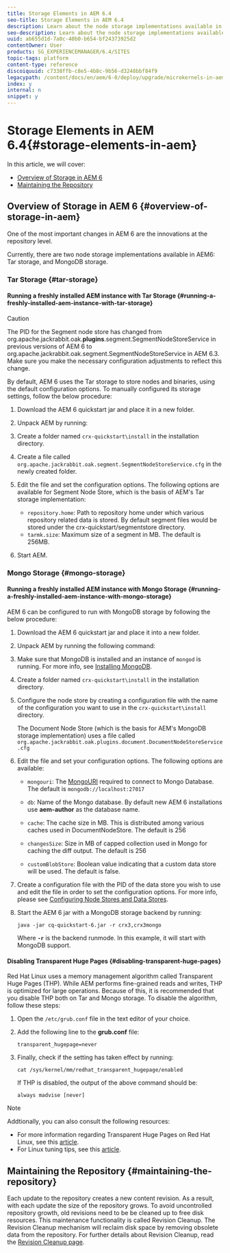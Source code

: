 ```yaml
---
title: Storage Elements in AEM 6.4
seo-title: Storage Elements in AEM 6.4
description: Learn about the node storage implementations available in AEM 6.4 and how to maintain the repository.
seo-description: Learn about the node storage implementations available in AEM 6.4 and how to maintain the repository.
uuid: ab655d1d-7a0c-40b0-b654-bf24373925d2
contentOwner: User
products: SG_EXPERIENCEMANAGER/6.4/SITES
topic-tags: platform
content-type: reference
discoiquuid: c7338ffb-c8e5-4b8c-9b56-d3248bbf84f9
legacypath: /content/docs/en/aem/6-0/deploy/upgrade/microkernels-in-aem-6-0
index: y
internal: n
snippet: y
---
```


# Storage Elements in AEM 6.4{#storage-elements-in-aem}

In this article, we will cover:

* [Overview of Storage in AEM 6](../../../sites/deploying/using/storage-elements-in-aem-6.md#main-pars-title)
* [Maintaining the Repository](../../../sites/deploying/using/storage-elements-in-aem-6.md#main-pars-title-4)

## Overview of Storage in AEM 6 {#overview-of-storage-in-aem}

One of the most important changes in AEM 6 are the innovations at the repository level.

Currently, there are two node storage implementations available in AEM6: Tar storage, and MongoDB storage.

### Tar Storage {#tar-storage}

#### Running a freshly installed AEM instance with Tar Storage {#running-a-freshly-installed-aem-instance-with-tar-storage}

>[!CAUTION]
>
>The PID for the Segment node store has changed from org.apache.jackrabbit.oak.**plugins**.segment.SegmentNodeStoreService in previous versions of AEM 6 to org.apache.jackrabbit.oak.segment.SegmentNodeStoreService in AEM 6.3. Make sure you make the necessary configuration adjustments to reflect this change.

By default, AEM 6 uses the Tar storage to store nodes and binaries, using the default configuration options. To manually configured its storage settings, follow the below procedure:

1. Download the AEM 6 quickstart jar and place it in a new folder.
1. Unpack AEM by running:
1. Create a folder named `crx-quickstart\install` in the installation directory.  

1. Create a file called `org.apache.jackrabbit.oak.segment.SegmentNodeStoreService.cfg` in the newly created folder.  

1. Edit the file and set the configuration options. The following options are available for Segment Node Store, which is the basis of AEM's Tar storage implementation:

    * `repository.home`: Path to repository home under which various repository related data is stored. By default segment files would be stored under the crx-quickstart/segmentstore directory.
    * `tarmk.size`: Maximum size of a segment in MB. The default is 256MB.

1. Start AEM.

### Mongo Storage {#mongo-storage}

#### Running a freshly installed AEM instance with Mongo Storage {#running-a-freshly-installed-aem-instance-with-mongo-storage}

AEM 6 can be configured to run with MongoDB storage by following the below procedure:

1. Download the AEM 6 quickstart jar and place it into a new folder.
1. Unpack AEM by running the following command:
1. Make sure that MongoDB is installed and an instance of `mongod` is running. For more info, see [Installing MongoDB](http://docs.mongodb.org/manual/installation/).
1. Create a folder named `crx-quickstart\install` in the installation directory.
1. Configure the node store by creating a configuration file with the name of the configuration you want to use in the `crx-quickstart\install` directory.

   The Document Node Store (which is the basis for AEM's MongoDB storage implementation) uses a file called `org.apache.jackrabbit.oak.plugins.document.DocumentNodeStoreService.cfg`

1. Edit the file and set your configuration options. The following options are available:

    * `mongouri`: The [MongoURI](http://docs.mongodb.org/manual/reference/connection-string/) required to connect to Mongo Database. The default is `mongodb://localhost:27017`  
    
    * `db`: Name of the Mongo database. By default new AEM 6 installations use **aem-author** as the database name.  
    
    * `cache`: The cache size in MB. This is distributed among various caches used in DocumentNodeStore. The default is 256  
    
    * `changesSize`: Size in MB of capped collection used in Mongo for caching the diff output. The default is 256  
    
    * `customBlobStore`: Boolean value indicating that a custom data store will be used. The default is false.

1. Create a configuration file with the PID of the data store you wish to use and edit the file in order to set the configuration options. For more info, please see [Configuring Node Stores and Data Stores](../../../sites/deploying/using/data-store-config.md).  

1. Start the AEM 6 jar with a MongoDB storage backend by running:

   ```shell
   java -jar cq-quickstart-6.jar -r crx3,crx3mongo
   ```

   Where **`-r`** is the backend runmode. In this example, it will start with MongoDB support.

#### Disabling Transparent Huge Pages {#disabling-transparent-huge-pages}

Red Hat Linux uses a memory management algorithm called Transparent Huge Pages (THP). While AEM performs fine-grained reads and writes, THP is optimized for large operations. Because of this, it is recommended that you disable THP both on Tar and Mongo storage. To disable the algorithm, follow these steps:

1. Open the `/etc/grub.conf` file in the text editor of your choice.
1. Add the following line to the **grub.conf** file:

   ```
   transparent_hugepage=never
   ```

1. Finally, check if the setting has taken effect by running:

   ```
   cat /sys/kernel/mm/redhat_transparent_hugepage/enabled
   ```

   If THP is disabled, the output of the above command should be:

   ```
   always madvise [never]
   ```

>[!NOTE]
>
>Addtionally, you can also consult the following resources:
>
>* For more information regarding Transparent Huge Pages on Red Hat Linux, see this [article](https://access.redhat.com/solutions/46111).
>* For Linux tuning tips, see this [article](https://helpx.adobe.com/experience-manager/kb/performance-tuning-tips.html).
>

## Maintaining the Repository {#maintaining-the-repository}

Each update to the repository creates a new content revision. As a result, with each update the size of the repository grows. To avoid uncontrolled repository growth, old revisions need to be be cleaned up to free disk resources. This maintenance functionality is called Revision Cleanup. The Revision Cleanup mechanism will reclaim disk space by removing obsolete data from the repository. For further details about Revision Cleanup, read the [Revision Cleanup page](../../../sites/deploying/using/revision-cleanup.md).

<!--
Comment Type: remark
Last Modified By: unknown unknown (ims-author-0436B4A35714BFF67F000101@AdobeID)
Last Modified Date: 2017-11-30T05:42:41.816-0500
<p>All the offline revision cleanup content is now included in the new Revision Cleanup page (see the link above).</p>
-->

<!--
Comment Type: draft

<p>As data is never overwritten in a tar file, the disk usage increases even when only updating existing data. To make up for the growing size of the repository, AEM employs a garbage collection mechanism called <strong>Revision Cleanup</strong>. The mechanism will reclaim disk space by removing obsolete data from the repository, and has three phases: <strong>estimation</strong>, <strong>compaction</strong>, <strong>cleanup</strong>. In the past the revision cleanup was often referenced as <strong>compaction</strong>.</p>
<p>The are two ways of performing revision cleanup:</p>
<ol>
<li><a href="../../../sites/deploying/using/storage-elements-in-aem-6.md#performingofflinerevisioncleanup">Offline Revision Cleanup</a></li>
<li><a href="../../../sites/deploying/using/storage-elements-in-aem-6.md#performingonlinerevisioncleanup">Online Revision Cleanup</a></li>
</ol>
<p><strong>Offline revision cleanup is the recommended and supported way of performing revision cleanup.</strong> <br /> </p>
-->

<!--
Comment Type: draft

<h3>Choosing the Type of Revision Cleanup</h3>
-->

<!--
Comment Type: draft

<p><strong><u>For AEM 6.2 Publish instances</u></strong><br /> </p>
<p>Offline revision cleanup is the recommended way of cleaning up revisions. This requires to shut down the instances in order to run offline revision cleanup during non business hours.</p>
<p>If downtimes are not possible, customers can contact Adobe Support to evaluate additional options:</p>
<ol>
<li>If there is more than one publish instance, one can be taken down for offline revision cleanup while avoiding replication from author. After a successful revision cleanup, the instance can be taken back into production while a clone of the clean instance would replace other remaining production ones.</li>
<li>If the above is still not possible, online revision cleanup can be used under the terms and conditions of the program. This type of cleanup has <strong>restricted</strong> support in AEM 6.2.<br /> </li>
</ol>
<p><strong><u>For AEM 6.2 Author instances</u></strong></p>
<p>Offline revision cleanup is the recommended way of cleanup for author instances as well. However, in rare cases where downtime is not possible either beacause maintenance windows were not foreseen and can have the same business impact as system outages, customers should contact Adobe Support to evaluate additional options. The additional options for performing cleanup on author instances are the same as the ones described above for publish instances.<br /> </p>
-->

<!--
Comment Type: draft

<note type="note">
<p>For more information about the revision cleanup process, see the <a href="../../../sites/deploying/using/storage-elements-in-aem-6.md#revisioncleanupfrequentlyaskedquestions">Frequently Asked Questions</a>.</p>
</note>
-->

<!--
Comment Type: draft

<h3>Performing Offline Revision Cleanup</h3>
-->

<!--
Comment Type: draft

<note type="caution">
<p>Different versions of the Oak-run tool need to be used depending on the Oak version you use with your AEM installation. Please check the version requirements list below before using the tool:</p>
<ul>
<li>For Oak versions <strong>1.0.0 through 1.0.11 </strong>or<strong> 1.1.0 through 1.1.6</strong>, use Oak-run version<strong> 1.0.11</strong></li>
<li>For Oak versions <strong>newer than the above</strong>, use the version of Oak-run that matches the Oak core of your AEM installation.</li>
</ul>
</note>
-->

<!--
Comment Type: draft

<p>Adobe provides a tool called <strong>Oak-run</strong> for performing revision cleanup. It can be downloaded at the following location:</p>
<p><a href="https://repo1.maven.org/maven2/org/apache/jackrabbit/oak-run/">https://repo1.maven.org/maven2/org/apache/jackrabbit/oak-run/</a></p>
<p>The tool is a runnable jar that can be manually run to compact the repository. The process is called offline revision cleanup because the repository needs to be shut down in order to properly run the tool. Make sure to plan the cleanup in accordance with your maintenance window.</p>
<p>For tips on how to increase the performance of the cleanup process, see <a href="../../../sites/deploying/using/storage-elements-in-aem-6.md#performancetuningandmaintenancerecommendations1416769121">Increasing the Performance of Offline Revision Cleanup</a>.</p>
<p> </p>
-->

<!--
Comment Type: draft

<note type="note">
<p>You can also clear old checkpoints before the maintenance takes place (steps 2 and 3 in the procedure below). This is recommended only for instances that have more than 100 checkpoints. </p>
</note>
-->

<!--
Comment Type: draft

<p>The procedure to run the tool is:</p>
-->

<!--
Comment Type: draft

<ol>
<li><p>Always make sure you have a recent backup of the AEM instance.</p> <p>Shut down AEM.</p> </li>
<li><p>(Optional) Use the tool to find old checkpoints:</p>
<codeblock class="syntax xml">
java&nbsp;-jar&nbsp;oak-run.jar&nbsp;checkpoints&nbsp;install-folder/crx-quickstart/repository/segmentstore!!discoiqbr!!
</codeblock></li>
<li><p>(Optional) Then, delete the unreferenced checkpoints:</p>
<codeblock class="syntax java">
java&nbsp;-jar&nbsp;oak-run.jar&nbsp;checkpoints&nbsp;install-folder/crx-quickstart/repository/segmentstore&nbsp;rm-unreferenced
</codeblock></li>
<li><p>Run the compaction and wait for it to complete:</p>
<codeblock class="syntax java">
java&nbsp;-jar&nbsp;oak-run.jar&nbsp;compact&nbsp;install-folder/crx-quickstart/repository/segmentstore
</codeblock></li>
</ol>
-->

<!--
Comment Type: draft

<h3>Increasing the Performance of Offline Revision Cleanup</h3>
-->

<!--
Comment Type: draft

<p>Since version <strong>1.0.22</strong>, the oak-run tool introduces several features with an aim to increase the performance of the revision cleanup process and minimize the maintenance window as much as possible.</p>
<p>The list includes several command line parameters, as described below:</p>
<ul>
<li><span class="code">-Dtar.memoryMapped</span>. Use this to enable memory mapped operations for tar file to greatly increase performance. You can set this as <span class="code">true</span> or <span class="code">false</span>. It is highly recommended you enable this feature in order to speed up compaction.<br /> </li>
<li><span class="code">-Dupdate.limit</span>. Defines the threshold for the flush of a temporary transaction to disk. The default value is <span class="code">5000000</span>.<br /> </li>
<li><span class="code">-Dcompress-interval</span>. Number of compaction map entries to keep until compressing the current map. The default is <span class="code">1000000</span>. You should increase this value to an even higher number for faster throughput, if enough heap memory is available.</li>
<li><span class="code">-Dcompaction-progress-log</span>. The number of compacted nodes that will be logged. The default value is <span class="code">1500000</span>,<strong> </strong>which means that the first 1500000 compacted nodes will be logged during the operation. Use this in conjunction with the next parameter documented below.</li>
<li><span class="code">-Dlogback.configurationFile</span>. Use a configuration file for logging. You can use the below configuration file to enable the logging of the nodes that are being compacted:
<ul>
<li><a href="logback.md">logback.xml</a></li>
</ul> </li>
<li><strong><span class="code">-Dtar.PersistCompactionMap.</span> </strong>Set this parameter to <span class="code">true</span> to use disk space instead of heap memory for compaction map persistance. Requires the oak-run tool <strong>versions 1.4</strong> and higher. For further details also see question 6 in the <a href="../../../sites/deploying/using/storage-elements-in-aem-6.md#revisioncleanupfrequentlyaskedquestions">FAQ section</a>.</li>
</ul>
<p> </p>
-->

<!--
Comment Type: draft

<note type="caution">
<p>Memory mapped file operations do not work correctly on some versions of Windows. Make sure that you use the tool without the <span class="code">-Dtar.memoryMapped</span> parameter on Windows platforms, otherwise the revision cleanup will fail.</p>
</note>
-->

<!--
Comment Type: draft

<p>An example of the parameters in use:<br /> </p>
-->

<!--
Comment Type: draft

<codeblock gutter="true" class="syntax shell">
java&nbsp;-Dtar.memoryMapped=true&nbsp;-Dupdate.limit=5000000&nbsp;-Dcompress-interval=10000000&nbsp;-Dcompaction-progress-log=1500000&nbsp;-Dlogback.configurationFile=logback.xml&nbsp;-Xmx8g&nbsp;-jar&nbsp;oak-run-*.jar&nbsp;checkpoints&nbsp;<repository>
</codeblock>
-->

<!--
Comment Type: draft

<note type="note">
<p>Use as much heap memory as possible for faster I/O operations. It is recommended you use at least eight gigabytes for most common deployments.</p>
</note>
-->

<!--
Comment Type: draft

<h3>Performing Online Revision Cleanup</h3>
-->

<!--
Comment Type: draft

<note type="caution">
<p>Online Revision Cleanup is present in AEM 6.2 under <strong>restricted</strong> support. For more information on the conditions and terms of using the feature, please contact <a href="https://helpx.adobe.com/marketing-cloud/contact-support.html" target="_blank">Adobe Customer Care</a>.<br /> </p>
</note>
-->

<!--
Comment Type: draft

<p>For situations where the AEM cannot be shut down for maintenance, revision cleanup can also be performed while the instance is running. </p>
<p>You can perform Online revision cleanup by doing the following:</p>
-->

<!--
Comment Type: draft

<ol>
<li><p>Go to the folder where AEM is installed, then browse to <span class="code">crx-quickstart\install</span> (create the folder if it does not exist).</p> </li>
<li><p>Create or open the <span class="code">org.apache.jackrabbit.oak.segment.SegmentNodeStoreService.config</span> file.</p> </li>
<li><p>Add the following line to the configuration file:</p>
<codeblock gutter="true" class="syntax xml">
pauseCompaction=B&nbsp;"false"
</codeblock>
<draft-comment type="draft">
<p>A correct configuration file should look like this:</p>
</draft-comment>
<draft-comment type="draft">
<codeblock gutter="true" class="syntax xml">
repository.home=${repository.home}/segmentstore!!discoiqbr!!tarmk.size=256!!discoiqbr!!pauseCompaction=false
</codeblock>
</draft-comment></li>
<li><p>Restart AEM.</p> </li>
<li><p>Go to the JMX console by pointing your browser to <span class="code">http://server:port/system/console/jmx</span></p> </li>
<li><p>Search for <strong>CompactionStrategy</strong> and click the MBean that shows up in the search.</p> </li>
<li><p>Next, verify that the value for <strong>PausedCompaction</strong> is set to <span class="code">false</span>. This confirms that online revision cleanup is set to run:</p> <img imageRotate="0" src="assets/chlimage_1-123.png" /><p>Online revision cleanup is now scheduled to run as part of the tasks performed in the Daily Maintenance Window. For more info, see <a href="../../../sites/administering/using/operations-dashboard.md#main-pars-title-15">Automated Maintenance Tasks</a>.</p> </li>
<li><p>Next, verify if Online revision cleanup is running properly. You can do this by first going to the Operations Dashboard and checking what is the time interval configured for the <strong>Daily Maintenance Window. </strong>By default, it is scheduled to run between 2 and 5 AM.<br /> </p> </li>
<li><p>Now, inspect the <strong>error.log</strong> file for events logged during the time of the daily maintenance window to see if the online revision cleanup ran correctly. </p>
<note type="note">
<p>Before checking the logs, note that the revision cleanup will not be completed if the calculated disk space gain is less than 10 percent of the entire repository size.</p>
</note><p>This is an example of the log entries that will be generated if the revision cleanup was not run because the gain is less than 10 percent:</p>
<codeblock gutter="true" class="syntax xml">
16.03.2015&nbsp;02:00:13.736&nbsp;*INFO*&nbsp;[TarMK&nbsp;compaction&nbsp;thread&nbsp;[/author/crx-quickstart/repository/segmentstore],&nbsp;active&nbsp;since&nbsp;Mon&nbsp;Mar&nbsp;16&nbsp;02:00:13&nbsp;EDT&nbsp;2015,&nbsp;previous&nbsp;max&nbsp;duration&nbsp;58249ms]&nbsp;org.apache.jackrabbit.oak.plugins.segment.file.FileStore&nbsp;TarMK&nbsp;compaction&nbsp;started&nbsp;16.03.2015&nbsp;02:00:30.001&nbsp;*INFO*&nbsp;[pool-9-thread-2]&nbsp;com.adobe.granite.taskmanagement.impl.jcr.TaskArchiveService&nbsp;archiving&nbsp;tasks&nbsp;at:&nbsp;'Mon&nbsp;Mar&nbsp;16&nbsp;02:00:30&nbsp;EDT&nbsp;2015'!!discoiqbr!!16.03.2015&nbsp;02:01:06.325&nbsp;*INFO*&nbsp;[TarMK&nbsp;compaction&nbsp;thread&nbsp;[/author/crx-quickstart/repository/segmentstore],&nbsp;active&nbsp;since&nbsp;Mon&nbsp;Mar&nbsp;16&nbsp;02:00:13&nbsp;EDT&nbsp;2015,&nbsp;previous&nbsp;max&nbsp;duration&nbsp;58249ms]&nbsp;org.apache.jackrabbit.oak.plugins.segment.file.FileStore&nbsp;Estimated&nbsp;compaction&nbsp;in&nbsp;52.59&nbsp;s,&nbsp;gain&nbsp;is&nbsp;9%&nbsp;(1028524544/1137660928)&nbsp;or&nbsp;(1.0GB/1.1&nbsp;GB),&nbsp;so&nbsp;skipping&nbsp;compaction&nbsp;for&nbsp;now
</codeblock><p>This an example of the log entries that will be generated if the revision cleanup is going to be run because the gain is higher than 10 percent:<br /> </p>
<codeblock gutter="true" class="syntax xml">
19.03.2015&nbsp;02:00:10.230&nbsp;*INFO*&nbsp;[TarMK&nbsp;compaction&nbsp;thread&nbsp;[/author/crx-quickstart/repository/segmentstore],&nbsp;active&nbsp;since&nbsp;Thu&nbsp;Mar&nbsp;19&nbsp;02:00:10&nbsp;EDT&nbsp;2015,&nbsp;previous&nbsp;max&nbsp;duration&nbsp;1369831ms]&nbsp;org.apache.jackrabbit.oak.plugins.segment.file.FileStore&nbsp;TarMK&nbsp;compaction&nbsp;started!!discoiqbr!!19.03.2015&nbsp;02:00:30.441&nbsp;*INFO*&nbsp;[pool-9-thread-2]&nbsp;com.adobe.granite.taskmanagement.impl.jcr.TaskArchiveService&nbsp;archiving&nbsp;tasks&nbsp;at:&nbsp;'Thu&nbsp;Mar&nbsp;19&nbsp;02:00:30&nbsp;EDT&nbsp;2015'!!discoiqbr!!19.03.2015&nbsp;02:01:01.699&nbsp;*INFO*&nbsp;[TarMK&nbsp;compaction&nbsp;thread&nbsp;[/author/crx-quickstart/repository/segmentstore],&nbsp;active&nbsp;since&nbsp;Thu&nbsp;Mar&nbsp;19&nbsp;02:00:10&nbsp;EDT&nbsp;2015,&nbsp;previous&nbsp;max&nbsp;duration&nbsp;1369831ms]&nbsp;org.apache.jackrabbit.oak.plugins.segment.file.FileStore&nbsp;Estimated&nbsp;compaction&nbsp;in&nbsp;51.47&nbsp;s,&nbsp;gain&nbsp;is&nbsp;69%&nbsp;(1018859520/3343598080)&nbsp;or&nbsp;(1.0&nbsp;GB/3.3&nbsp;GB),&nbsp;so&nbsp;running&nbsp;compaction
</codeblock><p>Lastly, these are the log entry generated when the revision cleanup has successfully completed:</p>
<codeblock gutter="true" class="syntax xml">
19.03.2015&nbsp;02:22:52.638&nbsp;*INFO*&nbsp;[TarMK&nbsp;compaction&nbsp;thread&nbsp;[/author/crx-quickstart/repository/segmentstore],&nbsp;active&nbsp;since&nbsp;Thu&nbsp;Mar&nbsp;19&nbsp;02:00:10&nbsp;EDT&nbsp;2015,&nbsp;previous&nbsp;max&nbsp;duration&nbsp;1369831ms]&nbsp;org.apache.jackrabbit.oak.plugins.segment.file.FileStore&nbsp;TarMK&nbsp;compaction&nbsp;completed&nbsp;in&nbsp;1310939ms
</codeblock></li>
</ol>
-->

<!--
Comment Type: draft

<h2>Additional Methods of Triggering Revision Cleanup</h2>
-->

<!--
Comment Type: draft

<h3>Triggering Revision Cleanup from the Operations Dashboard</h3>
-->

<!--
Comment Type: draft

<p>The automatic revision cleanup can be triggered manually in the Operations Dashboard via a maintenance job called <strong>Revision Clean Up</strong>. </p>
<p>To start Revision Clean Up you need to:</p>
-->

<!--
Comment Type: draft

<ol>
<li><p>Go to the AEM Welcome Screen.</p> </li>
<li><p>In the main AEM window, go to <strong>Tools - Operations - Dashboard - Maintenance</strong> or directly browse to <a href="http://localhost:4502/libs/granite/operations/content/maintenance.html">http://localhost:4502/libs/granite/operations/content/maintenance.html</a></p> </li>
<li><p>Click on <strong>Daily Maintenance Window.</strong></p> </li>
<li><p>Hover over the <strong>Revision Clean Up</strong> window and press the <strong>Start </strong>button.<br /> </p> </li>
</ol>
-->

<!--
Comment Type: draft

<img imageRotate="0" src="assets/chlimage_1-124.png" />
-->

<!--
Comment Type: draft

<p>The icon will turn orange to indicate that the Revision Clean Up job is running. You can stop it at any time by hovering the mouse over the icon and pressing the <strong>Stop</strong> button:<br /> </p>
-->

<!--
Comment Type: draft

<img imageRotate="0" src="assets/chlimage_1-125.png" />
-->

<!--
Comment Type: remark
Last Modified By: unknown unknown (ims-author-0436B4A35714BFF67F000101@AdobeID)
Last Modified Date: 2017-11-30T05:42:42.921-0500
<p>As discussed with Peter Klassen we will hide all information about running Online Revision Cleanup in 6.2 and we will only keep the warning.</p>
-->

<!--
Comment Type: draft

<h3>Invoking Revision Garbage Collection via the JMX Console</h3>
-->

<!--
Comment Type: draft

<ol>
<li><p>Open the JMX Console by going to <a href="http://localhost:4502/system/console/jmx">http://localhost:4502/system/console/jmx</a></p> </li>
<li><p>Click the <strong>RevisionGarbageCollection</strong> MBean.</p> </li>
<li><p>In the next window, click <strong>startRevisionGC()</strong> and then <strong>Invoke</strong> to start the Revision Garbage Collection job.</p> </li>
</ol>
-->

<!--
Comment Type: draft

<note type="note">
<p>Due to the mechanics of the garbage collection, the first run will actually add 256 MB of disk space. Subsequent runs will work as expected and start shrinking the repository size.</p>
</note>
-->

<!--
Comment Type: draft

<h2>Performance Tuning and Maintenance Recommendations</h2>
-->

<!--
Comment Type: draft

<p>Follow the below recommendations in order to maintain maximum efficiency while upkeeping the repository:</p>
<ol>
<li>Make sure you run <a href="../../../sites/deploying/using/storage-elements-in-aem-6.md#main-pars-title-42551947">Offline Revision Cleanup</a> whenever possible during scheduled maintenance hours;</li>
<li>If you are using an external data store, make sure you run <a href="../../../sites/administering/using/data-store-garbage-collection.md">Data Store Garbage Collection</a> after revision cleanup has been completed.</li>
<li>Follow the recommendations in <a href="https://helpx.adobe.com/experience-manager/kb/performance-tuning-tips.html">this knowledgebase article</a> for tips on improving the performance of your AEM instance.</li>
</ol>
-->

<!--
Comment Type: draft

<h2>Revision Cleanup Frequently Asked Questions</h2>
-->

<!--
Comment Type: draft

<p> 1. When to use Offline Revision Cleanup as opposed to Online Revision Cleanup?</p>
<ul>
<li>See <a href="/content/docs/en/aem/6-3/deploy/platform/storage-elements-in-aem-6-2#Choosing%20the%20Type%20of%20Revision%20Cleanup">Choosing the Type of Revision Cleanup.</a></li>
</ul>
<p> 2. How frequently should Offline Revision Cleanup be performed?</p>
<ul>
<li>It depends on the repository growth rate. As a general rule of thumb, for average content repositories, it is recommended that you perform revision cleanup every 2 weeks for an author instance, and once per quarter for a publish instance.</li>
</ul>
<p> 3. What are the factors that determine the duration of the Offline Revision Cleanup?</p>
<ul>
<li>The repository size and the amount of revisions that need to be cleaned up determines the duration of the cleanup.</li>
</ul>
<p> 4. What's the worst that can happen if you do not perform revision cleanup?</p>
<ul>
<li>The AEM instance will run out of disk space, which will cause outages in production. It is highly recommended that you follow the monitoring best practices as mentioned in the <a href="../../../managing/using/best-practices.md">Managing Projects - Best Practices</a>; see the <a href="../../../managing/using/best-practices-glossary.md">Managing Projects Best Practices Glossary for specific monitoring tasks</a>, with further details also available under <a href="../../../sites/deploying/using/monitoring-and-maintaining.md">Monitoring and Maintaining your Instance</a>.</li>
</ul>
<p> 5. What is the difference between a revision and a page version?</p>
<ul>
<li><strong>Oak revision:</strong> Oak organizes all the content in a large tree hierarchy that consists of nodes and properties. Each snapshot or revision of this content tree is immutable, and changes to the tree are expressed as a sequence of new revisions. Typically, each content modification triggers a new revision. See also <a href="http://jackrabbit.apache.org/dev/ngp.html" title="Follow link">http://jackrabbit.apache.org/dev/ngp.html</a>.</li>
<li><strong>Page Version:</strong> Versioning creates a "snapshot" of a page at a specific point in time. Typically, a new version is created when a page is activated. For more information, see <a href="../../../sites/authoring/using/working-with-page-versions.md">Working with Page Versions</a>.</li>
</ul>
<p> 6. How to speed up the Offline Revision Cleanup task if it does not complete within 8 hours ?</p>
<ul>
<li>If the revision task does not complete within 8 hours and the <a href="../../../sites/administering/using/operations-dashboard.md#diagnosistools" target="_blank">thread dumps</a> reveal that the main hotspot is <span class="code">InMemoryCompactionMap.findEntry</span>, use the following parameter with the oak-run tool <strong>versions 1.4 </strong>or higher: -Dtar.PersistCompactionMap=true. See also <a href="../../../sites/deploying/using/storage-elements-in-aem-6.md#performingofflinerevisioncleanup">Performing Offline Revision Cleanup</a> and <a href="../../../sites/deploying/using/storage-elements-in-aem-6.md#increasingtheperformanceofofflinerevisioncleanup">Increasing the Performance of Offline Revision Cleanup</a>. </li>
</ul>
<p> </p>
-->

